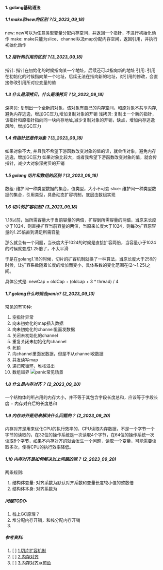 #### 1. golang基础语法
##### 1.1 make和new的区别？(3_2023_09_18)
new: new可以为任意类型变量分配内存空间，并返回一个指针，不进行初始化动作
make: make只能为slice、channel以及map分配内存空间，返回引用，并执行初始化动作

##### 1.2 指针和引用的区别？(3_2023_09_18)
指针: 指针在初始化的时候指向某一个地址，后续还可以指向新的地址
引用: 引用在初始化的时候指向某一个地址，后续无法在指向新的地址，对引用的修改，会直接修改引用所对应变量的值

##### 1.3 什么是深拷贝，什么是浅拷贝？(3_2023_09_18)
深拷贝: 复制出一个全新的对象，该对象有自己的内存空间，和原对象不共享内存,避免内存逃逸，增加GC压力,增加复制对象的开销
浅拷贝: 复制出一个新的指针，该指针和原指针指向同一块内存地址,减少复制对象的开销，缺点，增加内存逃逸风险，增加GC压力

##### 1.4 传指针还是传对象？(3_2023_09_18)
如果对象不大, 并且我不希望下游函数改变对象的值的话，就会传对象，避免内存逃逸，增加GC压力
如果对象比较大，或者我希望下游函数改变对象的值，就会传指针，减少大对象深拷贝的开销

##### 1.5 golang 切片和数组的区别？(3_2023_09_18)
数组: 维护同一种类型数据的集合，值类型，大小不可变
slice: 维护同一种类型数据的集合，引用类型，具备动态扩容机制，底层由数组实现

##### 1.6 切片的扩容机制? (3_2023_09_18)
1.18以前，当所需容量大于当前容量的两倍，扩容到所需容量的两倍，当原来长度少于1024，则直接扩容当前容量的两倍，当原来长度大于1024，则每次扩容原容量的1.25倍直到满足所需容量

那么就会有一个问题，当长度大于1024的时候是直接扩容两倍，当容量小于1024的时候就变成1.25倍了，不太平滑

于是在golang1.18的时候，切片的扩容机制就换了一种算法，当原长度大于256的时候，让扩容系数随着长度的增加而变小，具体系数的变化范围在(2～1.25)之间。

具体公式是: newCap = oldCap + (oldcap + 3 * thread) / 4



##### 1.7 golang什么时候会panic? (2_2023_09_13)
常见的有10种:
1. 空指针异常
2. 向未初始化的map插入数据
3. 向未初始化的channel里面发数据
4. 关闭未初始化的channel
5. 重复关闭未初始化的channel
6. 死锁
7. 向channel里面发数据，但是不从channel收数据
8. 并发读写map
9. 递归死循环，堆栈溢出
10. 数组越界
![panic常见场景](https://github.com/Luozujian/architect/assets/27532970/70623f7c-4add-40fc-a825-ba818182ca9d)


##### 1.8 什么是内存对齐？ (2_2023_09_20)
一个结构体的所占用的内存大小，并不等于其包含字段长度总和，应该等于字段长度 + 内存对齐后的长度总和

##### 1.9 内存对齐是用来解决什么问题的？  (2_2023_09_20)
内存对齐是用来优化CPU的执行效率的，CPU读取内存数据，不是一个字节一个字节的读取的，在32位的操作系统是一次读取4个字节，在64位的操作系统一次读取8个字节，如果不内存对齐的就会发生一个问题，读取一个变量，可能需要读取多次，使得CPU的执行效率降低。

##### 1.10 内存对齐是如何解决以上问题的呢？ (2_2023_09_20)
两条规则:
1. 结构体变量: 对齐系数为默认对齐系数和变量长度较小值的整数倍
2. 结构体本身: 对齐系数为




##### 问题TODO:
1. 栈上GC原理？
2. 堆分配内存开销，和栈分配内存开销
3. 

##### 参考资料:
1. [ ] [1.切片扩容机制](https://juejin.cn/post/7101928883280150558)
2. [ ] [2.内存对齐](https://geektutu.com/post/hpg-struct-alignment.html)
3. [ ] [3.内存对齐=>煎鱼](https://eddycjy.gitbook.io/golang/di-1-ke-za-tan/go-memory-align)
 

